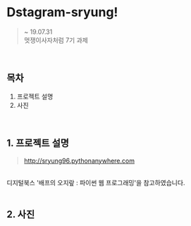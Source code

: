 # Dstagram-sryung!
> ~ 19.07.31 <br>
> 멋쟁이사자처럼 7기 과제

<br>

## 목차
1. 프로젝트 설명
2. 사진

<br>

## 1. 프로젝트 설명
> http://sryung96.pythonanywhere.com <br>
<br>
디지털북스 '배프의 오지랖 : 파이썬 웹 프로그래밍'을 참고하였습니다.<br>


<br>

## 2. 사진
